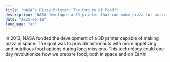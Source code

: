 ```yaml
---
title: "NASA’s Pizza Printer: The Future of Food?"
description: "NASA developed a 3D printer that can make pizza for astronauts."
date: "2025-06-18"
language: "en"
---
```


In 2013, NASA funded the development of a 3D printer capable of making pizza in space. The goal was to provide astronauts with more appetizing and nutritious food options during long missions. This technology could one day revolutionize how we prepare food, both in space and on Earth!
